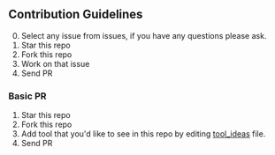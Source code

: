 ## Contribution Guidelines
0. Select any issue from issues, if you have any questions please ask.
1. Star this repo
2. Fork this repo
3. Work on that issue
4. Send PR

### Basic PR
1. Star this repo
2. Fork this repo
3. Add tool that you'd like to see in this repo by editing [tool_ideas](https://github.com/gaurav-gogia/dfis-utils/blob/master/tool_ideas.md) file.
4. Send PR
